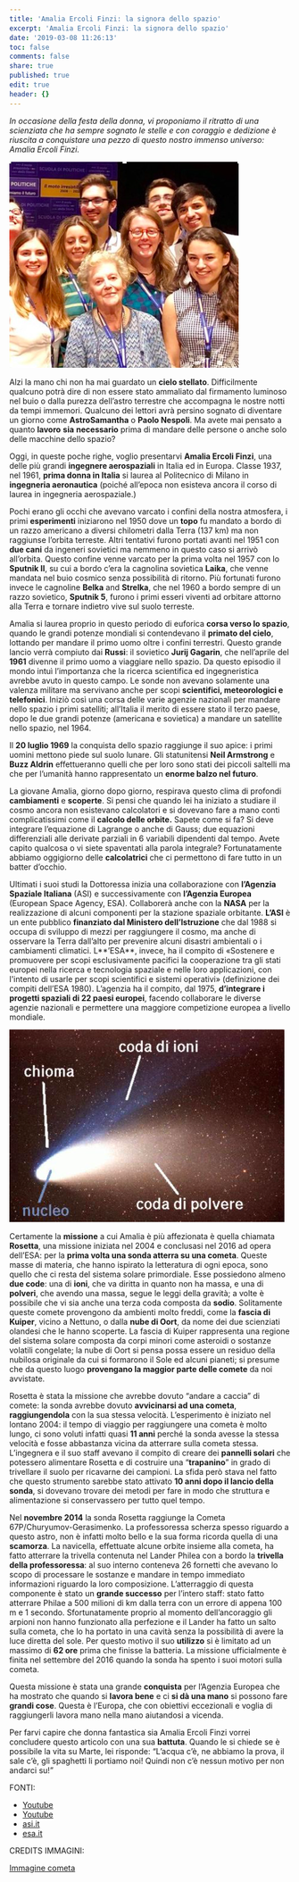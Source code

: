 ```yaml
---
title: 'Amalia Ercoli Finzi: la signora dello spazio'
excerpt: 'Amalia Ercoli Finzi: la signora dello spazio'
date: '2019-03-08 11:26:13'
toc: false
comments: false
share: true
published: true
edit: true
header: {}
---
```

_In occasione della festa della donna, vi proponiamo il ritratto di una scienziata che ha sempre sognato le stelle e con coraggio e dedizione è riuscita a conquistare una pezzo di questo nostro immenso universo:  Amalia Ercoli Finzi._

![](/assets/images/schermata-2019-03-08-alle-14.34.52.png)

Alzi la mano chi non ha mai guardato un **cielo stellato**. Difficilmente qualcuno potrà dire di non essere stato ammaliato dal firmamento luminoso nel buio o dalla purezza dell’astro terrestre che accompagna le nostre notti da tempi immemori. Qualcuno dei lettori avrà persino sognato di diventare un giorno come **AstroSamantha** o **Paolo Nespoli**. Ma avete mai pensato a quanto **lavoro** **sia** **necessario** prima di mandare delle persone o anche solo delle macchine dello spazio?

Oggi, in queste poche righe, voglio presentarvi **Amalia Ercoli Finzi**, una delle più grandi **ingegnere aerospaziali** in Italia ed in Europa. Classe 1937, nel 1961, **prima donna in Italia** si laurea al Politecnico di Milano in **ingegneria aeronautica** (poiché all’epoca non esisteva ancora il corso di laurea in ingegneria aerospaziale.) 

Pochi erano gli occhi che avevano varcato i confini della nostra atmosfera, i primi **esperimenti** iniziarono nel 1950 dove un **topo** fu mandato a bordo di un razzo americano a diversi chilometri dalla Terra (137 km) ma non raggiunse l’orbita terreste. Altri tentativi furono portati avanti nel 1951 con **due cani** da ingeneri sovietici ma nemmeno in questo caso si arrivò all’orbita. Questo confine venne varcato per la prima volta nel 1957 con lo **Sputnik II**, su cui a bordo c’era la cagnolina sovietica **Laika**, che venne mandata nel buio cosmico senza possibilità di ritorno. Più fortunati furono invece le cagnoline **Belka** and **Strelka**, che nel 1960 a bordo sempre di un razzo sovietico, **Sputnik 5**, furono i primi esseri viventi ad orbitare attorno alla Terra e tornare indietro vive sul suolo terreste.

Amalia si laurea proprio in questo periodo di euforica **corsa verso lo spazio**, quando le grandi potenze mondiali si contendevano il **primato del cielo**, lottando per mandare il primo uomo oltre i confini terrestri. Questo grande lancio verrà compiuto dai **Russi**: il sovietico **Jurij Gagarin**, che nell’aprile del **1961** divenne il primo uomo a viaggiare nello spazio. Da questo episodio il mondo intuì l’importanza che la ricerca scientifica ed ingegneristica avrebbe avuto in questo campo. Le sonde non avevano solamente una valenza militare ma servivano anche per scopi **scientifici, meteorologici e telefonici**. Iniziò così una corsa delle varie agenzie nazionali per mandare nello spazio i primi satelliti; all’Italia il merito di essere stato il terzo paese, dopo le due grandi potenze (americana e sovietica) a mandare un satellite nello spazio, nel 1964. 

Il **20 luglio 1969** la conquista dello spazio raggiunge il suo apice: i primi uomini mettono piede sul suolo lunare. Gli statunitensi **Neil Armstrong** e **Buzz Aldrin** effettueranno quelli che per loro sono stati dei piccoli saltelli ma che per l’umanità hanno rappresentato un **enorme balzo nel futuro**.

La giovane Amalia, giorno dopo giorno, respirava questo clima di profondi **cambiamenti** e **scoperte**. Si pensi che quando lei ha iniziato a studiare il cosmo ancora non esistevano calcolatori e si dovevano fare a mano conti complicatissimi come il **calcolo delle orbite.** Sapete come si fa? Si deve integrare l’equazione di Lagrange o anche di Gauss; due equazioni differenziali alle derivate parziali in 6 variabili dipendenti dal tempo. Avete capito qualcosa o vi siete spaventati alla parola integrale? Fortunatamente abbiamo oggigiorno delle **calcolatrici** che ci permettono di fare tutto in un batter d’occhio.

Ultimati i suoi studi la Dottoressa inizia una collaborazione con **l’Agenzia Spaziale Italiana** (ASI) e successivamente con **l’Agenzia Europea** (European Space Agency, ESA). Collaborerà anche con la **NASA** per la realizzazione di alcuni componenti per la stazione spaziale orbitante. **L’ASI** è un ente pubblico **finanziato dal Ministero dell’Istruzione** che dal 1988 si occupa di sviluppo di mezzi per raggiungere il cosmo, ma anche di osservare la Terra dall’alto per prevenire alcuni disastri ambientali o i cambiamenti climatici. L**’ESA**, invece, ha il compito di «Sostenere e promuovere per scopi esclusivamente pacifici la cooperazione tra gli stati europei nella ricerca e tecnologia spaziale e nelle loro applicazioni, con l'intento di usarle per scopi scientifici e sistemi operativi» (definizione dei compiti dell’ESA 1980). L’agenzia ha il compito, dal 1975, **d’integrare i progetti spaziali di 22 paesi europei**, facendo collaborare le diverse agenzie nazionali e permettere una maggiore competizione europea a livello mondiale. 

![](/assets/images/schermata-2019-03-08-alle-12.11.05.png)

Certamente la **missione** a cui Amalia è più affezionata è quella chiamata **Rosetta**, una missione iniziata nel 2004 e conclusasi nel 2016 ad opera dell’ESA: per la **prima volta una sonda atterra su una cometa**. Queste masse di materia, che hanno ispirato la letteratura di ogni epoca, sono quello che ci resta del sistema solare primordiale. Esse possiedono almeno **due code**: una di **ioni**, che va diritta in quanto non ha massa, e una di **polveri**, che avendo una massa, segue le leggi della gravità; a volte è possibile che vi sia anche una terza coda composta da **sodio**. Solitamente queste comete provengono da ambienti molto freddi, come la **fascia di Kuiper**, vicino a Nettuno, o dalla **nube di Oort**, da nome dei due scienziati olandesi che le hanno scoperte. La fascia di Kuiper rappresenta una regione del sistema solare composta da corpi minori come asteroidi o sostanze volatili congelate; la nube di Oort si pensa possa essere un residuo della nubilosa originale da cui si formarono il Sole ed alcuni pianeti; si presume che da questo luogo **provengano la maggior parte delle comete** da noi avvistate. 

Rosetta è stata la missione che avrebbe dovuto “andare a caccia” di comete: la sonda avrebbe dovuto **avvicinarsi ad una cometa**, **raggiungendola** con la sua stessa velocità. L’esperimento è iniziato nel lontano 2004: il tempo di viaggio per raggiungere una cometa è molto lungo, ci sono voluti infatti quasi **11 anni** perché la sonda avesse la stessa velocità e fosse abbastanza vicina da atterrare sulla cometa stessa. L’ingegnera e il suo staff avevano il compito di creare dei **pannelli solari** che potessero alimentare Rosetta e di costruire una “**trapanino**” in grado di trivellare il suolo per ricavarne dei campioni. La sfida però stava nel fatto che questo strumento sarebbe stato attivato **10 anni dopo il lancio della sonda**, si dovevano trovare dei metodi per fare in modo che struttura e alimentazione si conservassero per tutto quel tempo. 

Nel **novembre 2014** la sonda Rosetta raggiunge la Cometa 67P/Churyumov-Gerasimenko. La professoressa scherza spesso riguardo a questo astro, non è infatti molto bello e la sua forma ricorda quella di una **scamorza**. La navicella, effettuate alcune orbite insieme alla cometa, ha fatto atterrare la trivella contenuta nel Lander Philea con a bordo la **trivella della professoressa**: al suo interno conteneva 26 fornetti che avevano lo scopo di processare le sostanze e mandare in tempo immediato informazioni riguardo la loro composizione. L’atterraggio di questa componente è stato un **grande successo** per l’intero staff: stato fatto atterrare Philae a 500 milioni di km dalla terra con un errore di appena 100 m e 1 secondo. Sfortunatamente proprio al momento dell’ancoraggio gli arpioni non hanno funzionato alla perfezione e il Lander ha fatto un salto sulla cometa, che lo ha portato in una cavità senza la possibilità di avere la luce diretta del sole. Per questo motivo il suo **utilizzo** si è limitato ad un massimo di **62 ore** prima che finisse la batteria. La missione ufficialmente è finita nel settembre del 2016 quando la sonda ha spento i suoi motori sulla cometa. 

Questa missione è stata una grande **conquista** per l’Agenzia Europea che ha mostrato che quando si **lavora bene** e ci **si dà una mano** si possono fare **grandi cose**. Questa è l’Europa, che con obiettivi eccezionali e voglia di raggiungerli lavora mano nella mano aiutandosi a vicenda. 

Per farvi capire che donna fantastica sia Amalia Ercoli Finzi vorrei concludere questo articolo con una sua **battuta**. Quando le si chiede se è possibile la vita su Marte, lei risponde: “L’acqua c’è, ne abbiamo la prova, il sale c’è, gli spaghetti li portiamo noi! Quindi non c’è nessun motivo per non andarci su!”

FONTI: 

* [Youtube](https://www.youtube.com/watch?v=Xi0cZ1aNN8w)
* [Youtube](https://www.youtube.com/watch?v=L51Vm2V2eA8)
* [asi.it](https://www.asi.it/it/attivita/esplorare-lo-spazio/esplorazione-del-sistema-solare/rosetta)
* [esa.it](<https://www.esa.int/kids/it/imparare/L_Universo/Pianeti_e_satelliti/La_Fascia_di_Kuiper >) 

CREDITS IMMAGINI: 

[Immagine cometa](http://archive.oapd.inaf.it/pianetav/L15_11S.html)
